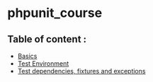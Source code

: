 # phpunit_course

## Table of content :

* [Basics](https://github.com/Tony-S201/phpunit_course/blob/main/Basics.md#basics)
* [Test Environment](https://github.com/Tony-S201/phpunit_course/blob/main/TestEnvironment.md#test-environment)
* [Test dependencies, fixtures and exceptions](https://github.com/Tony-S201/phpunit_course/blob/main/TestDependenciesFixturesExceptions.md)
